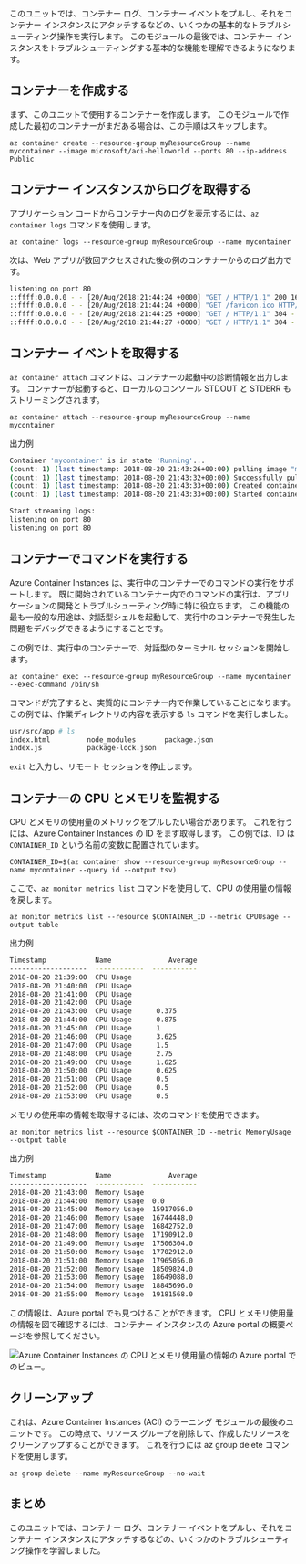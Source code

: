 このユニットでは、コンテナー ログ、コンテナー イベントをプルし、それをコンテナー インスタンスにアタッチするなどの、いくつかの基本的なトラブルシューティング操作を実行します。 このモジュールの最後では、コンテナー インスタンスをトラブルシューティングする基本的な機能を理解できるようになります。

## <a name="create-a-container"></a>コンテナーを作成する

まず、このユニットで使用するコンテナーを作成します。 このモジュールで作成した最初のコンテナーがまだある場合は、この手順はスキップします。

```azurecli
az container create --resource-group myResourceGroup --name mycontainer --image microsoft/aci-helloworld --ports 80 --ip-address Public
```

## <a name="get-logs-from-a-container-instance"></a>コンテナー インスタンスからログを取得する

アプリケーション コードからコンテナー内のログを表示するには、`az container logs` コマンドを使用します。

```azazurecli
az container logs --resource-group myResourceGroup --name mycontainer
```

次は、Web アプリが数回アクセスされた後の例のコンテナーからのログ出力です。

```bash
listening on port 80
::ffff:0.0.0.0 - - [20/Aug/2018:21:44:24 +0000] "GET / HTTP/1.1" 200 1663 "-" "Mozilla/5.0 (Macintosh; Intel Mac OS X 10_13_6) AppleWebKit/537.36 (KHTML, like Gecko) Chrome/68.0.3440.106 Safari/537.36"
::ffff:0.0.0.0 - - [20/Aug/2018:21:44:24 +0000] "GET /favicon.ico HTTP/1.1" 404 150 "http://23.101.136.193/" "Mozilla/5.0 (Macintosh; Intel Mac OS X 10_13_6) AppleWebKit/537.36 (KHTML, like Gecko) Chrome/68.0.3440.106 Safari/537.36"
::ffff:0.0.0.0 - - [20/Aug/2018:21:44:25 +0000] "GET / HTTP/1.1" 304 - "-" "Mozilla/5.0 (Macintosh; Intel Mac OS X 10_13_6) AppleWebKit/537.36 (KHTML, like Gecko) Chrome/68.0.3440.106 Safari/537.36"
::ffff:0.0.0.0 - - [20/Aug/2018:21:44:27 +0000] "GET / HTTP/1.1" 304 - "-" "Mozilla/5.0 (Macintosh; Intel Mac OS X 10_13_6) AppleWebKit/537.36 (KHTML, like Gecko) Chrome/68.0.3440.106 Safari/537.36"
```

## <a name="get-container-events"></a>コンテナー イベントを取得する

`az container attach` コマンドは、コンテナーの起動中の診断情報を出力します。 コンテナーが起動すると、ローカルのコンソール STDOUT と STDERR もストリーミングされます。

```azazurecli
az container attach --resource-group myResourceGroup --name mycontainer
```

出力例


```bash
Container 'mycontainer' is in state 'Running'...
(count: 1) (last timestamp: 2018-08-20 21:43:26+00:00) pulling image "microsoft/aci-helloworld"
(count: 1) (last timestamp: 2018-08-20 21:43:32+00:00) Successfully pulled image "microsoft/aci-helloworld"
(count: 1) (last timestamp: 2018-08-20 21:43:33+00:00) Created container
(count: 1) (last timestamp: 2018-08-20 21:43:33+00:00) Started container

Start streaming logs:
listening on port 80
listening on port 80
```

## <a name="execute-a-command-in-a-container"></a>コンテナーでコマンドを実行する

Azure Container Instances は、実行中のコンテナーでのコマンドの実行をサポートします。 既に開始されているコンテナー内でのコマンドの実行は、アプリケーションの開発とトラブルシューティング時に特に役立ちます。 この機能の最も一般的な用途は、対話型シェルを起動して、実行中のコンテナーで発生した問題をデバッグできるようにすることです。

この例では、実行中のコンテナーで、対話型のターミナル セッションを開始します。

```azurecli
az container exec --resource-group myResourceGroup --name mycontainer --exec-command /bin/sh
```

コマンドが完了すると、実質的にコンテナー内で作業していることになります。 この例では、作業ディレクトリの内容を表示する `ls` コマンドを実行しました。

```bash
usr/src/app # ls
index.html         node_modules       package.json
index.js           package-lock.json
```

`exit` と入力し、リモート セッションを停止します。

## <a name="monitor-container-cpu-and-memory"></a>コンテナーの CPU とメモリを監視する

CPU とメモリの使用量のメトリックをプルしたい場合があります。 これを行うには、Azure Container Instances の ID をまず取得します。 この例では、ID は `CONTAINER_ID` という名前の変数に配置されています。

```azurecli
CONTAINER_ID=$(az container show --resource-group myResourceGroup --name mycontainer --query id --output tsv)
```

ここで、`az monitor metrics list` コマンドを使用して、CPU の使用量の情報を戻します。

```azurecli
az monitor metrics list --resource $CONTAINER_ID --metric CPUUsage --output table
```

出力例

```bash
Timestamp            Name              Average
-------------------  ------------  -----------
2018-08-20 21:39:00  CPU Usage
2018-08-20 21:40:00  CPU Usage
2018-08-20 21:41:00  CPU Usage
2018-08-20 21:42:00  CPU Usage
2018-08-20 21:43:00  CPU Usage      0.375
2018-08-20 21:44:00  CPU Usage      0.875
2018-08-20 21:45:00  CPU Usage      1
2018-08-20 21:46:00  CPU Usage      3.625
2018-08-20 21:47:00  CPU Usage      1.5
2018-08-20 21:48:00  CPU Usage      2.75
2018-08-20 21:49:00  CPU Usage      1.625
2018-08-20 21:50:00  CPU Usage      0.625
2018-08-20 21:51:00  CPU Usage      0.5
2018-08-20 21:52:00  CPU Usage      0.5
2018-08-20 21:53:00  CPU Usage      0.5
```

メモリの使用率の情報を取得するには、次のコマンドを使用できます。

```azurecli
az monitor metrics list --resource $CONTAINER_ID --metric MemoryUsage --output table
```

出力例

```bash
Timestamp            Name              Average
-------------------  ------------  -----------
2018-08-20 21:43:00  Memory Usage
2018-08-20 21:44:00  Memory Usage  0.0
2018-08-20 21:45:00  Memory Usage  15917056.0
2018-08-20 21:46:00  Memory Usage  16744448.0
2018-08-20 21:47:00  Memory Usage  16842752.0
2018-08-20 21:48:00  Memory Usage  17190912.0
2018-08-20 21:49:00  Memory Usage  17506304.0
2018-08-20 21:50:00  Memory Usage  17702912.0
2018-08-20 21:51:00  Memory Usage  17965056.0
2018-08-20 21:52:00  Memory Usage  18509824.0
2018-08-20 21:53:00  Memory Usage  18649088.0
2018-08-20 21:54:00  Memory Usage  18845696.0
2018-08-20 21:55:00  Memory Usage  19181568.0
```

この情報は、Azure portal でも見つけることができます。 CPU とメモリ使用量の情報を図で確認するには、コンテナー インスタンスの Azure portal の概要ページを参照してください。

![Azure Container Instances の CPU とメモリ使用量の情報の Azure portal でのビュー。](../media-draft/cpu-memory.png)

## <a name="clean-up"></a>クリーンアップ

これは、Azure Container Instances (ACI) のラーニング モジュールの最後のユニットです。 この時点で、リソース グループを削除して、作成したリソースをクリーンアップすることができます。 これを行うには az group delete コマンドを使用します。

```azurecli
az group delete --name myResourceGroup --no-wait
```

## <a name="summary"></a>まとめ

このユニットでは、コンテナー ログ、コンテナー イベントをプルし、それをコンテナー インスタンスにアタッチするなどの、いくつかのトラブルシューティング操作を学習しました。